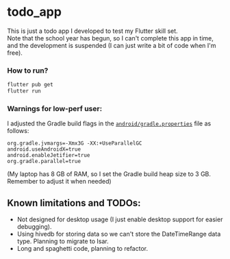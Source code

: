 # todo_app

This is just a todo app I developed to test my Flutter skill set. <br/>
Note that the school year has begun, so I can't complete this app in time, and the development is suspended (I can just write a bit of code when I'm free).

### How to run?

```sh
flutter pub get
flutter run
```

### Warnings for low-perf user:

I adjusted the Gradle build flags in the [`android/gradle.properties`](./android/gradle.properties) file as follows:

```properties
org.gradle.jvmargs=-Xmx3G -XX:+UseParallelGC
android.useAndroidX=true
android.enableJetifier=true
org.gradle.parallel=true
```

(My laptop has 8 GB of RAM, so I set the Gradle build heap size to 3 GB. Remember to adjust it when needed)

## Known limitations and TODOs:

- Not designed for desktop usage (I just enable desktop support for easier debugging).
- Using hivedb for storing data so we can't store the DateTimeRange data type. Planning to migrate to Isar.
- Long and spaghetti code, planning to refactor.
